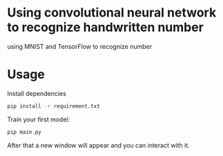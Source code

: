 # Using convolutional neural network to recognize handwritten number
using MNIST and TensorFlow to recognize number
# Usage
Install dependencies
```bash 
pip install -r requirement.txt
```

Train your first model:
```bash
pip main.py
```

After that a new window will appear and you can interact with it.
